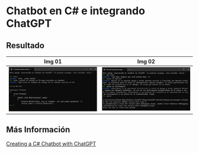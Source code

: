 # Chatbot en C# e integrando ChatGPT 

## Resultado

Img 01 | Img 02 | 
------------ | ------------- | 
<img width="250" src="https://github.com/LucioMSP/Chatbot-ChatGPT-CSharp/blob/main/ScreenShots/ScreenShot001.jpg"/>| <img width="250" src="https://github.com/LucioMSP/Chatbot-ChatGPT-CSharp/blob/main/ScreenShots/ScreenShot002.jpg"/>| 


## Más Información
<a href="https://www.bytehide.com/blog/chatbot-chatgpt-csharp">Creating a C# Chatbot with ChatGPT</a>